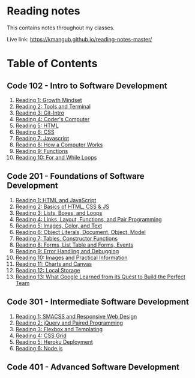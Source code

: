 # Reading notes

This contains notes throughout my classes. 

Live link: https://kmangub.github.io/reading-notes-master/

<!-- **102** Reading Notes can be found [here.](https://kmangub.github.io/reading-notes/) -->

# Table of Contents

## Code 102 - Intro to Software Development

1. [Reading 1: Growth Mindset](102/growth-mindset.md)
2. [Reading 2: Tools and Terminal](102/tools-terminal.md)
3. [Reading 3: Git-Intro](102/Git-Intro.md)
4. [Reading 4: Coder's Computer](102/coders-computer.md)
5. [Reading 5: HTML](102/html.md)
6. [Reading 6: CSS](102/css-notes.md)
7. [Reading 7: Javascript](102/javascript-notes.md)
8. [Reading 8: How a Computer Works](102/how-computer-works.md)
9. [Reading 9: Functions](102/function-notes.md)
10. [Reading 10: For and While Loops](102/loops-notes.md)

## Code 201 - Foundations of Software Development

1. [Reading 1: HTML and JavaScript](201/class-01.md)
2. [Reading 2: Basics of HTML, CSS & JS](201/class-02.md)
3. [Reading 3: Lists, Boxes, and Loops](201/class-03.md)
4. [Reading 4: Links, Layout, Functions, and Pair Programming](201/class-04.md)
5. [Reading 5: Images, Color, and Text](201/class-05.md)
6. [Reading 6: Object Literals, Document, Object, Model](201/class-06.md)
7. [Reading 7: Tables, Constructor Functions](201/class-07.md)
8. [Reading 8: Forms, List Table and Forms, Events](201/class-08.md) 
9. [Reading 9: Error Handling and Debugging](201/class-09.md)
10. [Reading 10: Images and Practical Information](201/class-10.md)
11. [Reading 11: Charts and Canvas](201/class-11.md)
12. [Reading 12: Local Storage](201/class-12.md)
13. [Reading 13: What Google Learned from its Quest to Build the Perfect Team](201/class-13.md)

## Code 301 - Intermediate Software Development

1. [Reading 1: SMACSS and Responsive Web Design](301/class-01.md)
2. [Reading 2: jQuery and Paired Programming](301/class-02.md)
3. [Reading 3: Flexbox and Templating](301/class-03.md)
4. [Reading 4: CSS Grid](301/class-04.md)
5. [Reading 5: Heroku Deployment](301/class-05.md)
6. [Reading 6: Node.js](301/class-06.md)

## Code 401 - Advanced Software Development